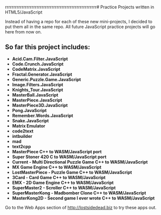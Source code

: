 rrrrrrrrrrrrrrrrrrrrrrrrrrrrrrrrrrrrrrrrrrrrrrrrrrrrrrr# Practice Projects written in HTML5/JavaScript

Instead of having a repo for each of these new mini-projects, I decided to put them all in the same repo. All future JavaScript practice projects will go here from now on.

## So far this project includes:

- **Acid.Cam.Filter.JavaScript**
- **Code.Crunch.JavaScript**
- **CodeMatrix.JavaScript**
- **Fractal.Generator.JavaScript**
- **Generic.Puzzle.Game.JavaScript**
- **Image.Filters.JavaScript**
- **Knights_Tour.JavaScript**
- **MasterBall.JavaScript**
- **MasterPiece.JavaScript**
- **MasterPiece3D.JavaScript**
- **Pong.JavaScript**
- **Remember.Words.JavaScript**
- **Snake.JavaScript**
- **Matrix Emulator**
- **code2text**
- **intbuilder**
- **mad**
- **text2cpp**
- **MasterPiece C++ to WASM/JavaScript port**
- **Super Stoner 420 C to WASM/JavaScript port**
- **Current - Multi Directional Puzzle Game C++ to WASM/JavaScript**
- **MX Game Engine C++ to WASM/JavaScript**
- **LostMasterPiece - Puzzle Game C++ to WASM/JavaScript**
- **3Card - Card Game C++ to WASM/JavaScript**
- **EMX - 2D Game Engine C++ to WASM/JavaScript**
- **SuperMaster2 - Scroller C++ to WASM/JavaScript**
- **SuperMasterKong - Madbomber Clone C++ to WASM/JavaScript**
- **MasterKong2D - Second game I ever wrote C++ to WASM/JavaScript**

Go to the Web Apps section of http://lostsidedead.biz to try these apps out.
